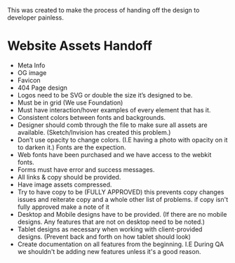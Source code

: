 This was created to make the process of handing off the design to developer painless.

# Website Assets Handoff
- Meta Info
- OG image
- Favicon
- 404 Page design
- Logos need to be SVG or double the size it’s designed to be.
- Must be in grid (We use Foundation)
- Must have interaction/hover examples of every element that has it.
- Consistent colors between fonts and backgrounds.
- Designer should comb through the file to make sure all assets are available. (Sketch/Invision has created this problem.)
- Don’t use opacity to change colors. (I.E having a photo with opacity on it to darken it.) Fonts are the expection.
- Web fonts have been purchased and we have access to the webkit fonts.
- Forms must have error and success messages.
- All links & copy should be provided.
- Have image assets compressed.
- Try to have copy to be (FULLY APPROVED) this prevents copy changes issues and reiterate copy and a whole other list of problems. if copy isn't fully approved make a note of it
- Desktop and Mobile designs have to be provided. (If there are no mobile designs. Any features that are not on desktop need to be noted.)
- Tablet designs as necessary when working with client-provided designs. (Prevent back and forth on how tablet should look)
- Create documentation on all features from the beginning. I.E During QA we shouldn't be adding new features unless it's a good reason.
